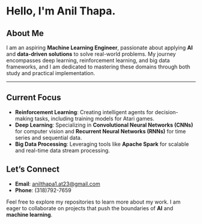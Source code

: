 # **Hello, I'm Anil Thapa.**

## **About Me**
I am an aspiring **Machine Learning Engineer**, passionate about applying **AI** and **data-driven solutions** to solve real-world problems. My journey encompasses deep learning, reinforcement learning, and big data frameworks, and I am dedicated to mastering these domains through both study and practical implementation.

---

## **Current Focus**
- **Reinforcement Learning**: Creating intelligent agents for decision-making tasks, including training models for Atari games.
- **Deep Learning**: Specializing in **Convolutional Neural Networks (CNNs)** for computer vision and **Recurrent Neural Networks (RNNs)** for time series and sequential data.
- **Big Data Processing**: Leveraging tools like **Apache Spark** for scalable and real-time data stream processing.




## **Let’s Connect**
- **Email**: anilthapa1.at23@gmail.com
- **Phone**: (318)792-7659

Feel free to explore my repositories to learn more about my work. I am eager to collaborate on projects that push the boundaries of **AI** and **machine learning**.
